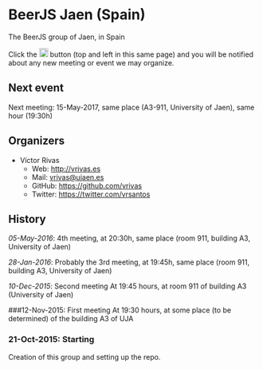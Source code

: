 # BeerJS Jaen (Spain)

The BeerJS group of Jaen, in Spain

Click the <img src="http://beerjs.github.io/sf/assets/watch.png" height="18"> button (top and left in this same page) 
and you will be notified about any new meeting or event we may organize.

## Next event
Next meeting: 15-May-2017, same place (A3-911, University of Jaen), same hour (19:30h)

## Organizers

* Víctor Rivas
  * Web: http://vrivas.es
  * Mail: vrivas@ujaen.es
  * GitHub: https://github.com/vrivas
  * Twitter: https://twitter.com/vrsantos

## History
*05-May-2016*: 4th meeting, at 20:30h, same place (room 911, building A3, University of Jaen)


*28-Jan-2016*: Probably the 3rd meeting, at 19:45h, same place (room 911, building A3, University of Jaen)

*10-Dec-2015*: Second meeting
At 19:45 hours, at room 911 of building A3 (University of Jaen)

###12-Nov-2015: First meeting
At 19:30 hours, at some place (to be determined) of the building A3 of UJA

### 21-Oct-2015: Starting
Creation of this group and setting up the repo.

